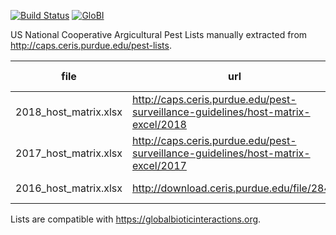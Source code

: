 [![Build Status](https://travis-ci.org/globalbioticinteractions/caps-pest-lists.svg)](https://travis-ci.org/globalbioticinteractions/caps-pest-lists) [![GloBI](http://api.globalbioticinteractions.org/interaction.svg?accordingTo=globi:globalbioticinteractions/caps-pest-lists)](http://globalbioticinteractions.org/?accordingTo=globi:globalbioticinteractions/caps-pest-lists) 

US National Cooperative Argicultural Pest Lists manually extracted from <http://caps.ceris.purdue.edu/pest-lists>.

 file | url | accessed at 
 --- | --- | ---
 2018_host_matrix.xlsx | <http://caps.ceris.purdue.edu/pest-surveillance-guidelines/host-matrix-excel/2018> | 2017-12-28
 2017_host_matrix.xlsx | <http://caps.ceris.purdue.edu/pest-surveillance-guidelines/host-matrix-excel/2017> | 2017-12-28
 2016_host_matrix.xlsx | <http://download.ceris.purdue.edu/file/2842> | 2017-12-28

Lists are compatible with <https://globalbioticinteractions.org>.
